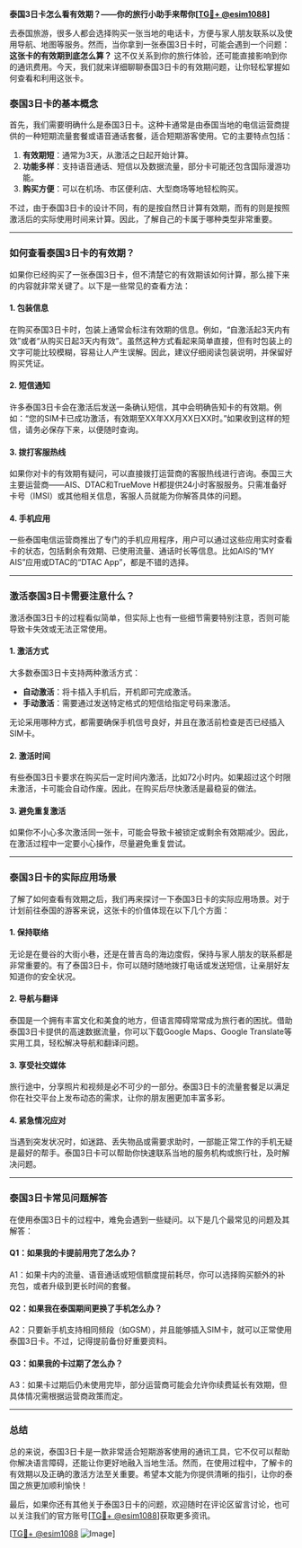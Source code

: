 **泰国3日卡怎么看有效期？——你的旅行小助手来帮你[[TG💪+ @esim1088](https://t.me/s/esim1088)]**

去泰国旅游，很多人都会选择购买一张当地的电话卡，方便与家人朋友联系以及使用导航、地图等服务。然而，当你拿到一张泰国3日卡时，可能会遇到一个问题：**这张卡的有效期到底怎么算？** 这不仅关系到你的旅行体验，还可能直接影响到你的通讯费用。今天，我们就来详细聊聊泰国3日卡的有效期问题，让你轻松掌握如何查看和利用这张卡。

### 泰国3日卡的基本概念

首先，我们需要明确什么是泰国3日卡。这种卡通常是由泰国当地的电信运营商提供的一种短期流量套餐或语音通话套餐，适合短期游客使用。它的主要特点包括：

1. **有效期短**：通常为3天，从激活之日起开始计算。
2. **功能多样**：支持语音通话、短信以及数据流量，部分卡可能还包含国际漫游功能。
3. **购买方便**：可以在机场、市区便利店、大型商场等地轻松购买。

不过，由于泰国3日卡的设计不同，有的是按自然日计算有效期，而有的则是按照激活后的实际使用时间来计算。因此，了解自己的卡属于哪种类型非常重要。

---

### 如何查看泰国3日卡的有效期？

如果你已经购买了一张泰国3日卡，但不清楚它的有效期该如何计算，那么接下来的内容就非常关键了。以下是一些常见的查看方法：

#### 1. **包装信息**
在购买泰国3日卡时，包装上通常会标注有效期的信息。例如，“自激活起3天内有效”或者“从购买日起3天内有效”。虽然这种方式看起来简单直接，但有时包装上的文字可能比较模糊，容易让人产生误解。因此，建议仔细阅读包装说明，并保留好购买凭证。

#### 2. **短信通知**
许多泰国3日卡会在激活后发送一条确认短信，其中会明确告知卡的有效期。例如：“您的SIM卡已成功激活，有效期至XX年XX月XX日XX时。”如果收到这样的短信，请务必保存下来，以便随时查询。

#### 3. **拨打客服热线**
如果你对卡的有效期有疑问，可以直接拨打运营商的客服热线进行咨询。泰国三大主要运营商——AIS、DTAC和TrueMove H都提供24小时客服服务。只需准备好卡号（IMSI）或其他相关信息，客服人员就能为你解答具体的问题。

#### 4. **手机应用**
一些泰国电信运营商推出了专门的手机应用程序，用户可以通过这些应用实时查看卡的状态，包括剩余有效期、已使用流量、通话时长等信息。比如AIS的“MY AIS”应用或DTAC的“DTAC App”，都是不错的选择。

---

### 激活泰国3日卡需要注意什么？

激活泰国3日卡的过程看似简单，但实际上也有一些细节需要特别注意，否则可能导致卡失效或无法正常使用。

#### 1. **激活方式**
大多数泰国3日卡支持两种激活方式：
- **自动激活**：将卡插入手机后，开机即可完成激活。
- **手动激活**：需要通过发送特定格式的短信给指定号码来激活。

无论采用哪种方式，都需要确保手机信号良好，并且在激活前检查是否已经插入SIM卡。

#### 2. **激活时间**
有些泰国3日卡要求在购买后一定时间内激活，比如72小时内。如果超过这个时限未激活，卡可能会自动作废。因此，在购买后尽快激活是最稳妥的做法。

#### 3. **避免重复激活**
如果你不小心多次激活同一张卡，可能会导致卡被锁定或剩余有效期减少。因此，在激活过程中一定要小心操作，尽量避免重复尝试。

---

### 泰国3日卡的实际应用场景

了解了如何查看有效期之后，我们再来探讨一下泰国3日卡的实际应用场景。对于计划前往泰国的游客来说，这张卡的价值体现在以下几个方面：

#### 1. **保持联络**
无论是在曼谷的大街小巷，还是在普吉岛的海边度假，保持与家人朋友的联系都是非常重要的。有了泰国3日卡，你可以随时随地拨打电话或发送短信，让亲朋好友知道你的安全状况。

#### 2. **导航与翻译**
泰国是一个拥有丰富文化和美食的地方，但语言障碍常常成为旅行者的困扰。借助泰国3日卡提供的高速数据流量，你可以下载Google Maps、Google Translate等实用工具，轻松解决导航和翻译问题。

#### 3. **享受社交媒体**
旅行途中，分享照片和视频是必不可少的一部分。泰国3日卡的流量套餐足以满足你在社交平台上发布动态的需求，让你的朋友圈更加丰富多彩。

#### 4. **紧急情况应对**
当遇到突发状况时，如迷路、丢失物品或需要求助时，一部能正常工作的手机无疑是最好的帮手。泰国3日卡可以帮助你快速联系当地的服务机构或旅行社，及时解决问题。

---

### 泰国3日卡常见问题解答

在使用泰国3日卡的过程中，难免会遇到一些疑问。以下是几个最常见的问题及其解答：

#### Q1：如果我的卡提前用完了怎么办？
A1：如果卡内的流量、语音通话或短信额度提前耗尽，你可以选择购买额外的补充包，或者升级到更长时间的套餐。

#### Q2：如果我在泰国期间更换了手机怎么办？
A2：只要新手机支持相同频段（如GSM），并且能够插入SIM卡，就可以正常使用泰国3日卡。不过，记得提前备份好重要资料。

#### Q3：如果我的卡过期了怎么办？
A3：如果卡过期后仍未使用完毕，部分运营商可能会允许你续费延长有效期，但具体情况需根据运营商政策而定。

---

### 总结

总的来说，泰国3日卡是一款非常适合短期游客使用的通讯工具，它不仅可以帮助你解决语言障碍，还能让你更好地融入当地生活。然而，在使用过程中，了解卡的有效期以及正确的激活方法至关重要。希望本文能为你提供清晰的指引，让你的泰国之旅更加顺利愉快！

最后，如果你还有其他关于泰国3日卡的问题，欢迎随时在评论区留言讨论，也可以关注我们的官方账号[[TG💪+ @esim1088](https://t.me/s/esim1088)]获取更多资讯。

[[TG💪+ @esim1088](https://t.me/s/esim1088) ![Image](https://i.postimg.cc/4NQfJmqS/Snipaste-2025-05-13-00-14-12.png)]